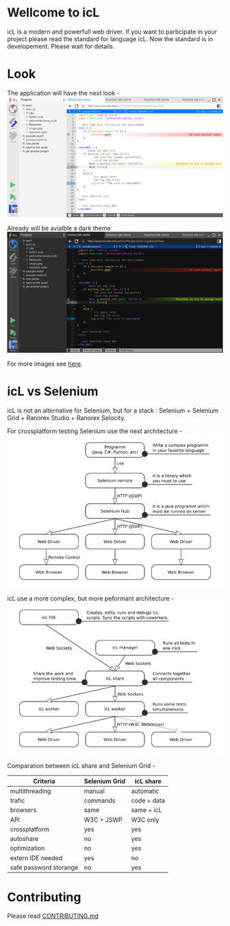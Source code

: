 # Wellcome to icL

icL is a modern and powerfull web driver. If you want to participate in your
project please read the standard for language icL. Now the standard is in 
developement. Please wait for details.

# Look

The application will have the next look -
![Light theme icL](images/light.png)

Already will be avialble a dark theme
![Dark theme icL](images/dark.png)

For more images see [here](layouts/).

# icL vs Selenium

icL is not an alternative for Selenium, but for a stack : Selenium + Selenium 
Grid + Ranorex Studio + Ranorex Selocity. 

For crossplatform testing Selenium use the next architecture -
![Selenium Grid Architecture](images/selenium-grid.png)

icL use a more complex, but more peformant architecture -
![icL share architecture](images/icL-share.png)

Comparation between icL share and Selenium Grid -

|Criteria              |Selenium Grid| icL share |
|----------------------|-------------|-----------|
|multithreading        |manual       |automatic  |
|trafic                |commands     |code + data|
|browsers              |same         |same + icL |
|API                   |W3C + JSWP   |W3C only   |
|crossplatform         |yes          |yes        |
|autoshare             |no           |yes        |
|optimization          |no           |yes        |
|extern IDE needed     |yes          |no         |
|safe password storange|no           |yes        |

# Contributing

Please read [CONTRIBUTING.md](CONTRIBUTING.md)